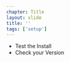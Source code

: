 ```yaml
---
chapter: Title
layout: slide
title: ''
tags: ['setup']
---
```


* Test the Install
* Check your Version